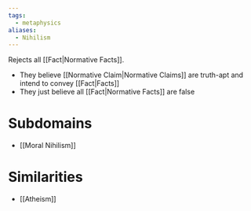 ```yaml
---
tags:
  - metaphysics
aliases:
  - Nihilism
---
```

Rejects all [[Fact|Normative Facts]]. 
- They believe [[Normative Claim|Normative Claims]] are truth-apt and intend to convey [[Fact|Facts]]
- They just believe all [[Fact|Normative Facts]] are false
# Subdomains
- [[Moral Nihilism]]
# Similarities
- [[Atheism]]